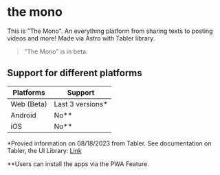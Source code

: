 # the mono
This is "The Mono". An everything platform from sharing texts to posting videos and more!
Made via Astro with Tabler library.

> "The Mono" is in beta.

## Support for different platforms


Platforms | Support
-- | --
Web (Beta) | Last 3 versions*
Android | No**
iOS | No**

*Provied information on 08/18/2023 from Tabler. See documentation on Tabler, the UI Library: [Link](https://tabler.io/docs/getting-started/browser-support)

**Users can install the apps via the PWA Feature.
